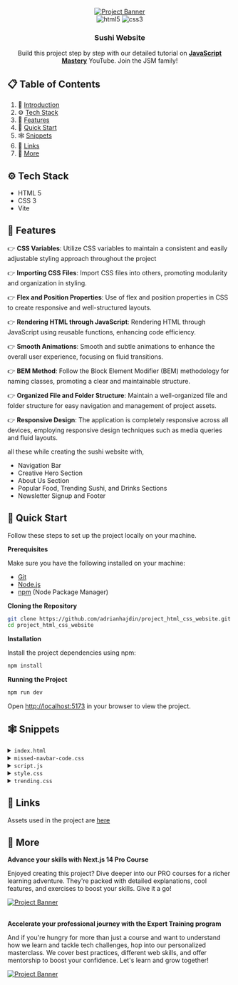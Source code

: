 <div align="center">
  <br />
    <a href="https://youtu.be/QRrPE9aj3wI?feature=shared" target="_blank">
      <img src="https://github.com/adrianhajdin/project_html_css_website/assets/151519281/562e0f27-4b93-41cb-a63d-7c50940fc0ad" alt="Project Banner">
    </a>
  <br />

  <div>
    <img src="https://img.shields.io/badge/-HTML_5-black?style=for-the-badge&logoColor=white&logo=html5&color=E34F26" alt="html5" />
    <img src="https://img.shields.io/badge/-css3-black?style=for-the-badge&logoColor=white&logo=css3&color=1572B6" alt="css3" />
  </div>

  <h3 align="center">Sushi Website</h3>

   <div align="center">
     Build this project step by step with our detailed tutorial on <a href="https://www.youtube.com/@javascriptmastery/videos" target="_blank"><b>JavaScript Mastery</b></a> YouTube. Join the JSM family!
    </div>
</div>

## 📋 <a name="table">Table of Contents</a>

1. 🤖 [Introduction](#introduction)
2. ⚙️ [Tech Stack](#tech-stack)
3. 🔋 [Features](#features)
4. 🤸 [Quick Start](#quick-start)
5. 🕸️ [Snippets](#snippets)
6. 🔗 [Links](#links)
7. 🚀 [More](#more)


## <a name="tech-stack">⚙️ Tech Stack</a>

- HTML 5
- CSS 3
- Vite

## <a name="features">🔋 Features</a>

👉 **CSS Variables**: Utilize CSS variables to maintain a consistent and easily adjustable styling approach throughout the project

👉 **Importing CSS Files**: Import CSS files into others, promoting modularity and organization in styling.

👉 **Flex and Position Properties**: Use of flex and position properties in CSS to create responsive and well-structured layouts.

👉 **Rendering HTML through JavaScript**: Rendering HTML through JavaScript using reusable functions, enhancing code efficiency.

👉 **Smooth Animations**: Smooth and subtle animations to enhance the overall user experience, focusing on fluid transitions.

👉 **BEM Method**: Follow the Block Element Modifier (BEM) methodology for naming classes, promoting a clear and maintainable structure.

👉 **Organized File and Folder Structure**: Maintain a well-organized file and folder structure for easy navigation and management of project assets.

👉 **Responsive Design**: The application is completely responsive across all devices, employing responsive design techniques such as media queries and fluid layouts.

all these while creating the sushi website with,
* Navigation Bar
* Creative Hero Section
* About Us Section
* Popular Food, Trending Sushi, and Drinks Sections
* Newsletter Signup and Footer


## <a name="quick-start">🤸 Quick Start</a>

Follow these steps to set up the project locally on your machine.

**Prerequisites**

Make sure you have the following installed on your machine:

- [Git](https://git-scm.com/)
- [Node.js](https://nodejs.org/en)
- [npm](https://www.npmjs.com/) (Node Package Manager)

**Cloning the Repository**

```bash
git clone https://github.com/adrianhajdin/project_html_css_website.git
cd project_html_css_website
```

**Installation**

Install the project dependencies using npm:

```bash
npm install
```

**Running the Project**

```bash
npm run dev
```

Open [http://localhost:5173](http://localhost:5173) in your browser to view the project.

## <a name="snippets">🕸️ Snippets</a>

<details>
<summary><code>index.html</code></summary>

```html
<!DOCTYPE html>
<html lang="en">

<head>
  <meta charset="UTF-8" />
  <link rel="icon" type="image/svg+xml" href="/sushi.png" />
  <meta name="viewport" content="width=device-width, initial-scale=1.0" />
  <link rel="stylesheet" type="text/css" href="css/style.css" />
  <title>Sushiman</title>
</head>

<body>
  <!-- START: header -->
  <header>
    <nav class="header__nav">
      <div class="header__logo">
        <!-- This how we use aos. Simply specify the type of animation using data attribute -->
        <h4 data-aos="fade-down">Sushiman</h4>

        <div class="header__logo-overlay"></div>
      </div>

      <ul class="header__menu" data-aos="fade-down">
        <li>
          <a href="#menu">Menu</a>
        </li>
        <li>
          <a href="#food">Food</a>
        </li>
        <li>
          <a href="#services">Services</a>
        </li>
        <li>
          <a href="#about-us">About Us</a>
        </li>
        <li>
          <img src="assets/search.svg" alt="search" />
        </li>
      </ul>

      <!-- Display Menu icon on small devices -->
      <ul class="header__menu-mobile" data-aos="fade-down">
        <li>
          <img src="assets/menu.svg" alt="search" />
        </li>
      </ul>
    </nav>
  </header>
  <!-- END: header -->

  <!-- START: hero -->
  <section class="hero">
    <div class="hero-image">
      <img src="assets/sushi-1.png" alt="sushi-1" data-aos="fade-up" data-aos-anchor-placement="top-bottom" />
      <h2 data-aos="fade-up">
        日 <br />
        本 <br />
        食
      </h2>

      <div class="hero-image__overlay"></div>
    </div>
    <div class="hero-content">
      <div class="hero-content-info" data-aos="fade-left">
        <h1>Feel the taste of Japanese foods</h1>
        <p>
          Feel the taste of the most popular Japanese foods from anywhere and
          anytime.
        </p>

        <div class="hero-content__buttons">
          <button class="hero-content__order-button">Order Now</button>
          <button class="hero-content__play-button">
            <img src="assets/play-circle.svg" alt="play-circle" />
            How to Order
          </button>
        </div>
      </div>

      <div class="hero-content__testimonial" data-aos="fade-up">
        <div class="hero-content__customer flex-center">
          <h4>24<span>k+</span></h4>
          <p>Happy Customers</p>
        </div>

        <div class="hero-content__review">
          <img src="assets/user.png" alt="user" />
          <p>
            “This is the best Japanese food delivery service that ever existed.”
          </p>
        </div>
      </div>
    </div>
  </section>
  <!-- END: hero -->

  <!-- START: about us -->
  <section class="about-us" id="about-us">
    <div class="about-us__image">
      <div class="about-us__image-sushi3">
        <img src="assets/sushi-3.png" alt="sushi-3" data-aos="fade-right" />
      </div>

      <button class="about-us__button">
        Learn More

        <img src="assets/arrow-up-right.svg" alt="arrow_up_right" />
      </button>

      <div class="about-us__image-sushi2">
        <img src="assets/sushi-2.png" alt="sushi-2" data-aos="fade-right" />
      </div>
    </div>

    <div class="about-us__content" data-aos="fade-left">
      <p class="sushi__subtitle">About Us / 私たちに関しては</p>
      <h3 class="sushi__title">
        Our mission is to bring true Japanese flavours to you.
      </h3>
      <p class="sushi__description">
        We will continue to provide the experience of Omotenashi, the Japanese
        mindset of hospitality, with our shopping and dining for our
        customers.
      </p>
    </div>
  </section>
  <!-- END: about us -->

  <!-- START: popular foods -->
  <section class="popular-foods" id="menu">
    <h2 class="popular-foods__title" data-aos="flip-up">
      Popular Food / 人気
    </h2>

    <div class="popular-foods__filters sushi__hide-scrollbar" data-aos="fade-up">
      <button class="popular-foods__filter-btn active">All</button>
      <button class="popular-foods__filter-btn">
        <img src="assets/sushi-9.png" alt="sushi-9" />
        Sushi
      </button>
      <button class="popular-foods__filter-btn">
        <img src="assets/sushi-8.png" alt="sushi-8" />
        Ramen
      </button>
      <button class="popular-foods__filter-btn">
        <img src="assets/sushi-7.png" alt="sushi-7" />
        Udon
      </button>
      <button class="popular-foods__filter-btn">
        <img src="assets/sushi-6.png" alt="sushi-6" />
        Danggo
      </button>
      <button class="popular-foods__filter-btn">Others</button>
    </div>

    <div class="popular-foods__catalogue" data-aos="fade-up">
      <article class="popular-foods__card">
        <img class="popular-foods__card-image" src="assets/sushi-12.png" alt="sushi-12" />
        <h4 class="popular-foods__card-title">Chezu Sushi</h4>

        <div class="popular-foods__card-details flex-between">
          <div class="popular-foods__card-rating">
            <img src="assets/star.svg" alt="star" />
            <p>4.8</p>
          </div>

          <p class="popular-foods__card-price">$21.00</p>
        </div>
      </article>

      <!-- active big white card -->
      <article class="popular-foods__card active-card">
        <img class="popular-foods__card-image" src="assets/sushi-11.png" alt="sushi-11" />
        <h4 class="popular-foods__card-title">Originale Sushi</h4>

        <div class="popular-foods__card-details flex-between">
          <div class="popular-foods__card-rating">
            <img src="assets/star.svg" alt="star" />
            <p>4.8</p>
          </div>

          <p class="popular-foods__card-price">$21.00</p>
        </div>
      </article>

      <article class="popular-foods__card">
        <img class="popular-foods__card-image" src="assets/sushi-10.png" alt="sushi-10" />
        <h4 class="popular-foods__card-title">Ramen Legendo</h4>

        <div class="popular-foods__card-details flex-between">
          <div class="popular-foods__card-rating">
            <img src="assets/star.svg" alt="star" />
            <p>4.8</p>
          </div>

          <p class="popular-foods__card-price">$21.00</p>
        </div>
      </article>
    </div>

    <button class="popular-foods__button">
      Explore Food
      <img src="assets/arrow-right.svg" alt="arrow-right" />
    </button>
  </section>
  <!-- END: popular foods -->

  <section class="trending" id="food">
    <!-- START: trending sushi -->
    <section class="trending-sushi">
      <div class="trending__content" data-aos="fade-right">
        <p class="sushi__subtitle">What’s Trending / トレンド</p>

        <h3 class="sushi__title">Japanese Sushi</h3>
        <p class="sushi__description">
          Feel the taste of the most delicious Sushi here.
        </p>

        <ul class="trending__list flex-between">
          <li>
            <div class="trending__icon flex-center">
              <img src="assets/check.svg" alt="check" />
            </div>
            <p>Make Sushi</p>
          </li>
          <li>
            <div class="trending__icon flex-center">
              <img src="assets/check.svg" alt="check" />
            </div>
            <p>Nigiri Sushi</p>
          </li>
          <li>
            <div class="trending__icon flex-center">
              <img src="assets/check.svg" alt="check" />
            </div>
            <p>Oshizushi</p>
          </li>
          <li>
            <div class="trending__icon flex-center">
              <img src="assets/check.svg" alt="check" />
            </div>
            <p>Temaki Sushi</p>
          </li>
          <li>
            <div class="trending__icon flex-center">
              <img src="assets/check.svg" alt="check" />
            </div>
            <p>Uramaki Sushi</p>
          </li>
          <li>
            <div class="trending__icon flex-center">
              <img src="assets/check.svg" alt="check" />
            </div>
            <p>Inari Sushi</p>
          </li>
        </ul>
      </div>

      <div class="trending__image flex-center">
        <img src="assets/sushi-5.png" alt="sushi-5" data-aos="fade-left" />

        <div class="trending__arrow trending__arrow-left">
          <img src="assets/arrow-vertical.svg" alt="arrow-vertical" />
        </div>

        <div class="trending__arrow trending__arrow-bottom">
          <img src="assets/arrow-horizontal.svg" alt="arrow-horizontal" />
        </div>
      </div>
    </section>
    <!-- END: trending sushi -->

    <!-- START: discover button -->
    <div class="trending__discover" data-aos="zoom-in">
      <p>Discover</p>
    </div>
    <!-- END: discover button -->

    <!-- START: trending drinks -->
    <section class="trending-drink">
      <div class="trending__image flex-center">
        <img src="assets/sushi-4.png" alt="sushi-4" data-aos="fade-right" />

        <div class="trending__arrow trending__arrow-top">
          <img src="assets/arrow-horizontal.svg" alt="arrow-horizontal" />
        </div>

        <div class="trending__arrow trending__arrow-right">
          <img src="assets/arrow-vertical.svg" alt="arrow-vertical" />
        </div>
      </div>

      <div class="trending__content" data-aos="fade-left">
        <p class="sushi__subtitle">What’s Trending / トレンド</p>

        <h3 class="sushi__title">Japanese Drinks</h3>
        <p class="sushi__description">
          Feel the taste of most delicious Japanese drinks here.
        </p>

        <ul class="trending__list flex-between">
          <li>
            <div class="trending__icon flex-center">
              <img src="assets/check.svg" alt="check" />
            </div>
            <p>Oruncha</p>
          </li>
          <li>
            <div class="trending__icon flex-center">
              <img src="assets/check.svg" alt="check" />
            </div>
            <p>Ofukucha</p>
          </li>
          <li>
            <div class="trending__icon flex-center">
              <img src="assets/check.svg" alt="check" />
            </div>
            <p>Sakura Tea</p>
          </li>
          <li>
            <div class="trending__icon flex-center">
              <img src="assets/check.svg" alt="check" />
            </div>
            <p>Kombu-cha</p>
          </li>
          <li>
            <div class="trending__icon flex-center">
              <img src="assets/check.svg" alt="check" />
            </div>
            <p>Aojiru</p>
          </li>
          <li>
            <div class="trending__icon flex-center">
              <img src="assets/check.svg" alt="check" />
            </div>
            <p>Mugicha</p>
          </li>
        </ul>
      </div>
    </section>
    <!-- END: trending drinks -->
  </section>

  <!-- START: subscribe -->
  <section class="subscription flex-center" id="services">
    <h2 data-aos="flip-down">
      Get offers straight <br />
      to your inbox
    </h2>
    <p data-aos="fade-up">Sign up for the Sushiman newsletter</p>

    <div class="subscription__form" data-aos="fade-up">
      <input type="text" placeholder="Enter email address" />
      <button>Get Started</button>
    </div>
  </section>
  <!-- END: subscribe -->

  <!-- START: footer -->
  <footer class="footer flex-between">
    <h3 class="footer__logo"><span>Sushi</span>man</h3>

    <ul class="footer__nav">
      <li>
        <a href="#menu">Menu</a>
      </li>
      <li>
        <a href="#food">Food</a>
      </li>
      <li>
        <a href="#services">Services</a>
      </li>
      <li>
        <a href="#about-us">About us</a>
      </li>
    </ul>

    <ul class="footer__social">
      <li class="flex-center">
        <img src="assets/facebook.svg" alt="facebook" />
      </li>
      <li class="flex-center">
        <img src="assets/twitter.svg" alt="twitter" />
      </li>
      <li class="flex-center">
        <img src="assets/instagram.svg" alt="instagram" />
      </li>
    </ul>
  </footer>
  <!-- END: footer -->

  <!-- Type module is necessary in order to use ECMAScript module (import/export) -->
  <script src="js/script.js" type="module"></script>
</body>

</html>
```

</details>

<details>
<summary><code>missed-navbar-code.css</code></summary>

```css
.header__menu,
.header__menu-mobile {
  padding: 20px;

  flex: 1.235;
  display: flex;
  justify-content: flex-end;
  align-items: center;
  gap: 64px;

  list-style: none;
}

.header__menu li {
  font-weight: 500;
  font-size: 16px;
  line-height: 20px;
  text-transform: uppercase;
  font-family: var(--plus-jakarta-sans);
  color: var(--secondary-color);
  cursor: pointer;
}

.header__menu li img {
  width: 24px;
  height: 24px;
  object-fit: contain;
}

.header__menu-mobile {
  display: none;
  gap: 20px;

  position: relative;
}
```

</details>


<details>
<summary><code>script.js</code></summary>

```javascript
import AOS from "aos";
import "aos/dist/aos.css";

// init AOS animation
AOS.init({
    duration: 1000,
    offset: 100,
});

// the additional code you saw in the video will not be needed :)
```

</details>


<details>
<summary><code>style.css</code></summary>

```css
@import url("https://fonts.googleapis.com/css2?family=Playfair+Display:wght@400;500;600;700;800;900&display=swap");
@import url("https://fonts.googleapis.com/css2?family=Plus+Jakarta+Sans:wght@200;300;400;500;600;700;800&display=swap");

/* other css file imports */
@import url("sections/header.css");
@import url("sections/hero.css");
@import url("sections/about.css");
@import url("sections/popular.css");
@import url("sections/trending.css");
@import url("sections/subscribe.css");
@import url("sections/footer.css");

/* CSS variables for reusablity across all files (including above imported) */
:root {
  --playfair-display: "Playfair Display", serif;
  --plus-jakarta-sans: "Plus Jakarta Sans", sans-serif;

  --primary-color: #b1454a;
  --secondary-color: #121212;

  --black-200: #020202;
  --black-300: #333333;
  --black-400: #1f1e31;
  --black-500: #555555;
  --gray-100: #888888;

  --color-white: #fff;
  --color-creamson: #fff0de;
}

* {
  margin: 0;
  padding: 0;
  box-sizing: border-box;
  scroll-behavior: smooth;
}

body {
  max-width: 1280px;
  margin: 0 auto;
  background-color: var(--color-creamson);
}

a {
  text-decoration: none;
  color: inherit;
}


.flex-center {
  display: flex;
  justify-content: center;
  align-items: center;
}

.flex-between {
  display: flex;
  justify-content: space-between;
  align-items: center;
}

.sushi__subtitle {
  font-size: 18px;
  font-weight: 400;
  font-family: var(--plus-jakarta-sans);

  color: var(--primary-color);
  opacity: 0.8;

  letter-spacing: -0.01em;
}

.sushi__title {
  font-size: 64px;
  font-weight: 600;
  font-family: var(--playfair-display);

  color: var(--secondary-color);

  margin-top: 16px;
}

.sushi__description {
  font-size: 18px;
  font-weight: 400;
  font-family: var(--plus-jakarta-sans);

  line-height: 36px;
  letter-spacing: -0.01em;

  color: var(--secondary-color);
  opacity: 0.8;

  margin: 32px 0px;
}

/* Hide scrollbar for Chrome, Safari and Opera */
.sushi__hide-scrollbar::-webkit-scrollbar {
  display: none;
}

/* Hide scrollbar for IE, Edge and Firefox */
.sushi__hide-scrollbar {
  -ms-overflow-style: none; /* IE and Edge */
  scrollbar-width: none; /* Firefox */
}

/* START: about us media queries */
@media screen and (max-width: 1024px) {
  .about-us {
    flex-direction: column;
  }

  .about-us__image {
    flex-direction: row;
  }

  .about-us__image-sushi3 {
    border-bottom: none;
    border-right: 8px solid var(--color-creamson);
  }

  .about-us__button {
    display: none;
  }
}

@media screen and (max-width: 750px) {
  .about-us__image {
    flex-direction: column;
  }

  .about-us__image-sushi3 {
    border-bottom: 8px solid var(--color-creamson);
    border-right: none;
  }

  .about-us__button {
    display: block;
    top: 47%;
  }
}

@media screen and (max-width: 550px) {
  .about-us__image-sushi2 img,
  .about-us__image-sushi3 img {
    width: 50%;
    height: 160px;

    object-fit: contain;
  }

  .about-us__image div {
    padding: 32px;
  }

  .about-us__button {
    top: 44%;
  }

  .about-us__content {
    padding: 32px;
  }
}
/* END: about us media queries */


/* START: header media querie */
@media screen and (max-width: 900px) {
  .header__nav {
    background: var(--primary-color);
  }

  .header__menu {
    display: none;
  }

  .header__menu-mobile {
    display: flex;
  }
}

@media screen and (max-width: 550px) {
  .header__logo {
    padding-left: 0;
  }
}
/* END: header media queries */

/* START: hero media queries */
@media screen and (max-width: 1060px) {
  .hero {
    flex-direction: column;
  }

  .hero-image img {
    width: 100%;

    transform: matrix(1, 0.05, 0, 1.25, 0, 0) !important;
  }
}

@media screen and (max-width: 750px) {
  .hero-image h2 {
    font-size: 70px;
    line-height: 90px;
  }
}

@media screen and (max-width: 550px) {
  .hero-image h2 {
    font-size: 40px;
    line-height: 60px;
  }

  .hero-content-info {
    padding: 32px;
  }

  .hero-content-info h1 {
    font-size: 60px;
  }

  .hero-content-info p {
    margin: 32px 0;
  }

  .hero-content__buttons {
    margin: 41px 0;
  }

  .hero-content__testimonial {
    padding: 32px;
  }
}
/* END: hero media queries */

/* START: popular media queries */
@media screen and (max-width: 550px) {
  .popular-foods {
    padding: 64px 32px;
  }

  .popular-foods__card,
  .popular-foods__card.active-card {
    min-width: 100%;
  }
}
/* END: popular media queries */

/* START: subscribe media queries */
@media screen and (max-width: 550px) {
  .subscription {
    padding: 64px 32px;
  }

  .subscription h2 {
    font-size: 68px;
    line-height: 100px;
  }

  .subscription__form {
    flex-direction: column;
    gap: 20px;

    min-width: 100%;
    border-radius: 20px;
    padding: 0;

    border: none;
  }

  .subscription__form input {
    min-height: 50px;

    border: 1px solid rgba(255, 255, 255, 0.5);
    padding: 10px 20px;
    border-radius: 30px;
  }

  .subscription__form button {
    min-width: 100%;
  }
}
/* END: subscribe media queries */

/* START: trending media queries */
@media screen and (max-width: 1024px) {
  .trending-sushi {
    flex-direction: column;
  }

  .trending-drink {
    flex-direction: column-reverse;
  }

  .trending__image {
    width: 100%;
    background-size: cover;
  }

  .trending__discover {
    display: none;
  }

  .trending__arrow {
    display: none;
  }
}

@media screen and (max-width: 550px) {
  .trending__image img {
    width: 70%;
    height: 70%;
  }

  .trending__content {
    padding: 32px;
  }
}
/* END: trending media queries */
```

</details>


<details>
<summary><code>trending.css</code></summary>

```css
.trending {
  position: relative;

  display: flex;
  flex-direction: column;
  overflow: hidden;
}

.trending__discover {
  position: absolute;
  top: 44%;
  left: 44%;
  z-index: 1;

  width: 160px;
  height: 160px;

  border-radius: 100%;
  background-color: var(--secondary-color);
  cursor: pointer;

  display: flex;
  justify-content: center;
  align-items: center;
}

.trending__discover p {
  font-size: 18px;
  font-weight: 500;
  font-family: var(--plus-jakarta-sans);

  text-transform: uppercase;
  color: #fff;
}

.trending-sushi,
.trending-drink {
  width: 100%;
  min-height: 640px;

  display: flex;
  flex-direction: row;
}

.trending__content {
  flex: 1;
  display: flex;
  justify-content: center;
  flex-direction: column;

  padding: 32px 64px;
}

.trending__list {
  list-style: none;

  flex-wrap: wrap;
  gap: 20px;
}

.trending__list li {
  flex: 1;
  display: flex;
  align-items: center;
  flex-direction: row;
  gap: 12px;

  min-width: 210px;
}

.trending__icon {
  width: 24px;
  height: 24px;

  border-radius: 100%;
  background-color: var(--primary-color);
}

.trending__icon img {
  width: 50%;
  height: 50%;
  object-fit: contain;
}

.trending__list p {
  flex: 1;
  font-size: 16px;
  font-weight: 500;
  font-family: var(--plus-jakarta-sans);

  color: var(--secondary-color);
}

.trending__image {
  flex: 1;

  position: relative;
  padding: 32px 64px;

  background-color: var(--color-white);
  background-repeat: no-repeat;
  background-size: contain;
  background-position: center;
}

.trending-sushi .trending__image {
  background-image: url("../../assets/japanese_sushi.png");
}

.trending-drink .trending__image {
  background-image: url("../../assets/japanese_drinks.png");
}

.trending__image img {
  width: 254px;
  height: 260px;
  object-fit: contain;
}

/* Arrows */
.trending__arrow {
  position: absolute;
  z-index: 1;
}

.trending__arrow img {
  object-fit: contain;
}

.trending__arrow-left {
  left: -2.5px;
  top: 12%;
}

.trending__arrow-left img,
.trending__arrow-top img {
  width: auto;
  height: 100%;
}

.trending__arrow-top {
  top: -10.5px;
  left: 12%;
}

.trending__arrow-bottom {
  bottom: -6.5px;
  right: 12%;
}

.trending__arrow-bottom img,
.trending__arrow-right img {
  width: 100%;
  height: auto;
}

.trending__arrow-right {
  right: -2.5px;
  bottom: 12%;
}
```

</details>


## <a name="links">🔗 Links</a>

Assets used in the project are [here](https://drive.google.com/file/d/1feqXd1mPKjdQDjd3l4hV_JcX-l1mJRor/view)

## <a name="more">🚀 More</a>

**Advance your skills with Next.js 14 Pro Course**

Enjoyed creating this project? Dive deeper into our PRO courses for a richer learning adventure. They're packed with detailed explanations, cool features, and exercises to boost your skills. Give it a go!

<a href="https://jsmastery.pro/next14" target="_blank">
<img src="https://github.com/sujatagunale/EasyRead/assets/151519281/557837ce-f612-4530-ab24-189e75133c71" alt="Project Banner">
</a>

<br />
<br />

**Accelerate your professional journey with the Expert Training program**

And if you're hungry for more than just a course and want to understand how we learn and tackle tech challenges, hop into our personalized masterclass. We cover best practices, different web skills, and offer mentorship to boost your confidence. Let's learn and grow together!

<a href="https://www.jsmastery.pro/masterclass" target="_blank">
<img src="https://github.com/sujatagunale/EasyRead/assets/151519281/fed352ad-f27b-400d-9b8f-c7fe628acb84" alt="Project Banner">
</a>

#
